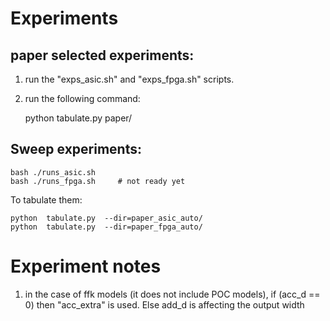 # Experiments

## paper selected experiments: 
1) run the "exps_asic.sh" and "exps_fpga.sh" scripts. 
2) run the following command:
	
	python tabulate.py paper/

## Sweep experiments: 
	
	bash ./runs_asic.sh
	bash ./runs_fpga.sh 	# not ready yet

To tabulate them:

	python  tabulate.py  --dir=paper_asic_auto/
	python  tabulate.py  --dir=paper_fpga_auto/

# Experiment notes 

1) in the case of ffk models (it does not include POC models), if (acc_d == 0) then "acc_extra" is used. Else add_d is affecting the output width
